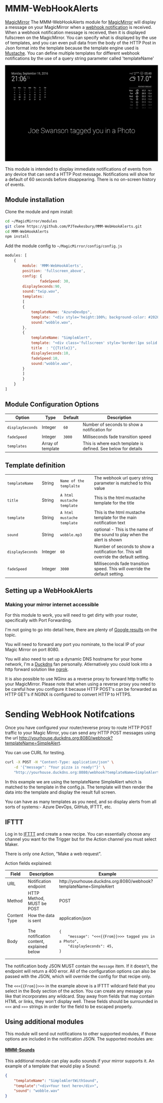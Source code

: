 # MMM-WebHookAlerts
[MagicMirror](https://magicmirror.builders/) The MMM-WebHookAlerts module for [MagicMirror](https://magicmirror.builders/) will display a message on your MagicMirror when a [webhook notification](https://en.wikipedia.org/wiki/Webhook) is received. When a webhook notification message is received, then it is displayed fullscreen on the MagicMirror. You can specify what is displayed by the use of templates, and you can even pull data from the body of the HTTP Post in Json format into the template because the template engine used is [Mustache](https://www.npmjs.com/package/mustache). You can define multiple templates for different webhook notifications by the use of a query string parameter called 'templateName'

![Screenshot](screenshot.png)

This module is intended to display immediate notifications of events from any device that can send a HTTP Post message.
Notifications will show for a default of 60 seconds before disappearing. There is no on-screen history of events.

## Module installation

Clone the module and npm install:

```bash
cd ~/MagicMirror/modules
git clone https://github.com/PJTewkesbury/MMM-WebHookAlerts.git
cd MMM-WebHookAlerts
npm install
```

Add the module config to `~/MagicMirror/config/config.js`

```javascript
modules: [
    {
        module: 'MMM-WebHookAlerts',        
        position: 'fullscreen_above',
        config: {
                fadeSpeed: 30,
		displaySeconds:90,
		sound:"twip.wav",
		templates:
		[
		{
			templateName: "AzureDevOps",
			template: "<div style='height:100%; background-color: #202020; color:white;border: 3px solid black; padding:5px'><h1>{{resource.definition.project.name}}</h1><br/><b>{{message.text}}</b></div>",
			sound:"wobble.wav",
		},
		{
			templateName: "SimpleAlert",
			template: "<div class='fullscreen' style='border:1px solid black;'><b>{{message}}</b></div>",
			title  : "{{Title}}",
			displaySeconds:10,
			fadeSpeed:10,
			sound:"wobble.wav",
		}
		]    
        }
    }
]
```


## Module Configuration Options

<table width="100%">
    <thead>
        <tr>
            <th>Option</th>
            <th>Type</th>
            <th>Default</th>
            <th width="100%">Description</th>
        </tr>
    <thead>
    <tbody>
        <tr>
            <td><code>displaySeconds</code></td>
            <td>Integer</td>
            <td><code>60</code></td>
            <td>Number of seconds to show a notification for</td>
        </tr>
        <tr>
            <td><code>fadeSpeed</code></td>
            <td>Integer</td>
            <td><code>3000</code></td>
            <td>Milliseconds fade transition speed</td>
        </tr>
	<tr>
            <td><code>templates</code></td>
            <td>Array of template</td>
            <td><code>		
	    </code></td>
            <td>This is where each template is defined. See below for details</td>
        </tr>	    	    
    </tbody>
</table>

## Template definition
<table>
	<tbody>	    
        </tr>
	    <tr>
            <td><code>templateName</code></td>
            <td>String</td>
            <td><code>Name of the templalte</code></td>
            <td>The webhook url query string parameter is matched to this value</td>
        </tr>	
        </tr>
	    <tr>
            <td><code>title</code></td>
            <td>String</td>
            <td><code>A html mustache template</code></td>
            <td>This is the html mustache template for the title</td>
        </tr>	
 <tr>
            <td><code>template</code></td>
            <td>String</td>
            <td><code>A html mustache template</code></td>
            <td>This is the html mustache template for the main notification text</td>
        </tr>
        </tr>
	    <tr>
            <td><code>sound</code></td>
            <td>String</td>
            <td><code>wobble.mp3</code></td>
            <td>optional - This is the name of the sound to play when the alert is shown</td>
        </tr>
	<tr>
            <td><code>displaySeconds</code></td>
            <td>Integer</td>
            <td><code>60</code></td>
            <td>Number of seconds to show a notification for. This will override the default setting.</td>
        </tr>
        <tr>
            <td><code>fadeSpeed</code></td>
            <td>Integer</td>
            <td><code>3000</code></td>
            <td>Milliseconds fade transition speed. This will override the default setting.</td>
        </tr>
    </tbody>
</table>

## Setting up a WebHookAlerts

### Making your mirror internet accessible

For this module to work, you will need to get dirty with your router, specifically with Port Forwarding.

I'm not going to go into detail here, there are plenty of [Google results](https://www.google.com.au/?gws_rd=ssl#q=router+port+forwarding) on the topic.

You will need to forward any port you nominate, to the local IP of your Magic Mirror on port 8080.

You will also need to set up a dynamic DNS hostname for your home network, I'm a [Duckdns](https://www.duckdns.org/)
 fan personally. Atlernatively you could look into a http forward solution like [ngrok](https://ngrok.com/). 
 
It is also possible to use NGinx as a reverse proxy to forward http traffic to your MagicMirror. Please note that when using a reverse proxy you need to be careful how you configure it because HTTP POST's can be forwarded as HTTP GET's if NGINX is configured to convert HTTP to HTTPS. 

# Sending WebHook Notifcations

Once you have configured your router/reverse proxy to route HTTP POST traffic to your Magic Mirror, you can send any HTTP POST messages using the url http://yourhouse.duckdns.org:8080/webhook?templateName=SimpleAlert.

You can use CURL for testing.

```bash
curl -X POST -H "Content-Type: application/json" \
    -d '{"message": "Your pizza is ready!"}' \
    "http://yourhouse.duckdns.org:8080/webhook?templateName=SimpleAlert"
```

In this example we are using the templateName SimpleAlert which is matched to the template in the config.js. The template will then render the data into the template and display the result full screen.

You can have as many templates as you need, and so display alerts from all sorts of systems:- Azure DevOps, GitHub,  IFTTT, etc.

## IFTTT

Log in to [IFTTT](https://ifttt.com/) and create a new recipe. You can essentially choose any channel
 you want for the Trigger but for the Action channel you must select Maker.

There is only one Action, "Make a web request".

Action fields explained:

<table width="100%">
    <thead>
        <tr>
            <th>Field</th>
            <th>Description</th>
            <th>Example</th>
        </tr>
    <thead>
    <tbody>
        <tr>
            <td>URL</td>
            <td>Notification endpoint</td>
            <td>http://yourhouse.duckdns.org:8080/webhook?templateName=SimpleAlert</td>
        </tr>
        <tr>
            <td>Method</td>
            <td>HTTP Method, MUST be POST</td>
            <td>POST</td>
        </tr>
        <tr>
            <td>Content Type</td>
            <td>How the data is sent</td>
            <td>application/json</td>
        </tr>
        <tr>
            <td>Body</td>
            <td>The notification content, explained below</td>
            <td><pre><code>{
    "message": "<<<{{From}}>>> tagged you in a Photo",
    "displaySeconds": 45,    
}</code></pre></td>
        </tr>
    </tbody>
</table>

The notification body JSON MUST contain the `message` item. If it doesn't, the endpoint will return a 400 error.
 All of the configuration options can also be passed with the JSON, which will override the config for
 that recipe only.

The `<<<{{From}}>>>` in the example above is a IFTTT wildcard field that you select in the Body section
 of the action. You can create any message you like that incorporates any wildcard. Stay away from fields that may
 contain HTML or links, they won't display well. These fields should be surrounded in `<<<` and `>>>` strings in
 order for the field to be escaped properly.

## Using additional modules

This module will send out notifications to other supported modules, if those options are included in the notification JSON.
The supported modules are:

#### [MMM-Sounds](https://github.com/jc21/MMM-Sounds)

This additional module can play audio sounds if your mirror supports it. An example of a template that would play a Sound:

```json
{
    "templateName": "SimpleAlertWithSound",
    "template":"<div>Your text here</div>", 
    "sound": "wobble.wav"
}
```
